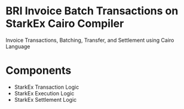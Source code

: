 # BRI Invoice Batch Transactions on StarkEx Cairo Compiler

Invoice Transactions, Batching, Transfer, and Settlement using Cairo Language 

# Components
- StarkEx Transaction Logic
- StarkEx Execution Logic
- StarkEx Settlement Logic
